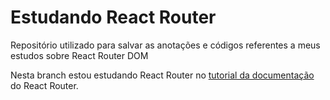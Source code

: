 # Estudando React Router

Repositório utilizado para salvar as anotações e códigos referentes a meus estudos sobre React Router DOM

Nesta branch estou estudando React Router no [tutorial da documentação](https://reactrouter.com/en/main/start/tutorial) do React Router.
